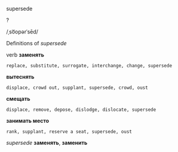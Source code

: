 supersede

?

/ˌso͞opərˈsēd/

Definitions of _supersede_

verb
**заменять**

    replace, substitute, surrogate, interchange, change, supersede
**вытеснять**

    displace, crowd out, supplant, supersede, crowd, oust
**смещать**

    displace, remove, depose, dislodge, dislocate, supersede
**занимать место**

    rank, supplant, reserve a seat, supersede, oust

_supersede_
**заменять**, **заменить**